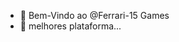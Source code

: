 - 👋 Bem-Vindo ao @Ferrari-15 Games
- 👀 melhores plataforma...


<!---
Ferrari-15/Ferrari-15 is a ✨ special ✨ repository because its `README.md` (this file) appears on your GitHub profile.
You can click the Preview link to take a look at your changes.
--->

